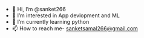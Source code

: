 - 👋 Hi, I’m @sanket266
- 👀 I’m interested in App devlopment and ML
- 🌱 I’m currently learning python
- 📫 How to reach me- sanketsamal266@gmail.com

<!---
sanket266/sanket266 is a ✨ special ✨ repository because its `README.md` (this file) appears on your GitHub profile.
You can click the Preview link to take a look at your changes.
--->

